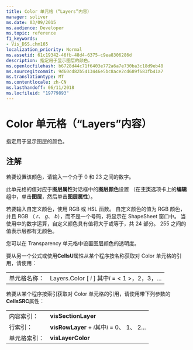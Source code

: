 ```yaml
---
title: Color 单元格（“Layers”内容）
manager: soliver
ms.date: 03/09/2015
ms.audience: Developer
ms.topic: reference
f1_keywords:
- Vis_DSS.chm165
localization_priority: Normal
ms.assetid: 61c19342-46fb-48d4-6375-c9ea8306286d
description: 指定用于显示图层的颜色。
ms.openlocfilehash: b6728d44c71f6403e772a6a7e730ba3c18d9eb48
ms.sourcegitcommit: 9d60cd82b5413446e5bc8ace2cd689f683fb41a7
ms.translationtype: MT
ms.contentlocale: zh-CN
ms.lasthandoff: 06/11/2018
ms.locfileid: "19779893"
---
```

# <a name="color-cell-layers-section"></a>Color 单元格（“Layers”内容）

指定用于显示图层的颜色。
  
## <a name="remarks"></a>注解

若要设置该颜色，请输入一个介于 0 和 23 之间的数字。
  
此单元格的值对应于**图层属性**对话框中的**图层颜色**设置 （在**主页**选项卡上的**编辑**组中，单击**图层**，然后单击**图层属性**）。
  
若要输入自定义颜色，使用 RGB 或 HSL 函数。 自定义颜色的值为 RGB 颜色，并且 RGB （ *r、 g、 b*），而不是一个号码，将显示在 ShapeSheet 窗口中。 当使用中的数字运算，自定义颜色具有值将大于或等于，共 24 部分。 255 之间的值表示层都有无颜色。 
  
您可以在 Transparency 单元格中设置图层颜色的透明度。
  
要从另一个公式或使用**CellsU**属性从某个程序按名称获取对 Color 单元格的引用，请使用： 
  
|||
|:-----|:-----|
|单元格名称：  <br/> |Layers.Color [ *i* ] 其中*i* = < 1 >，2，3，...  <br/> |
   
若要从某个程序按索引获取对 Color 单元格的引用，请使用带下列参数的**CellsSRC**属性： 
  
|||
|:-----|:-----|
|内容索引：  <br/> |**visSectionLayer** <br/> |
|行索引：  <br/> |**visRowLayer** +  *i*其中*i* = 0、 1、 2...  <br/> |
|单元格索引：  <br/> |**visLayerColor** <br/> |
   

